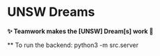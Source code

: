 # UNSW Dreams

 **✨ Teamwork makes the [UNSW] Dream[s] work 🌈**

** To run the backend: python3 -m src.server
